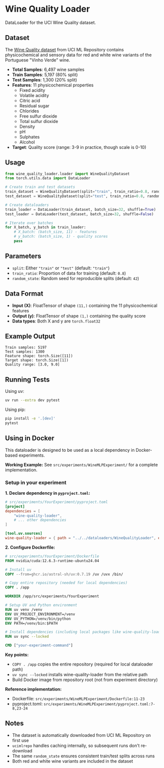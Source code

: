 # Wine Quality Loader

DataLoader for the UCI Wine Quality dataset.

## Dataset

The [Wine Quality dataset](https://archive.ics.uci.edu/dataset/186/wine+quality) from UCI ML Repository contains physicochemical and sensory data for red and white wine variants of the Portuguese "Vinho Verde" wine.

- **Total Samples**: 6,497 wine samples
- **Train Samples**: 5,197 (80% split)
- **Test Samples**: 1,300 (20% split)
- **Features**: 11 physicochemical properties
  - Fixed acidity
  - Volatile acidity
  - Citric acid
  - Residual sugar
  - Chlorides
  - Free sulfur dioxide
  - Total sulfur dioxide
  - Density
  - pH
  - Sulphates
  - Alcohol
- **Target**: Quality score (range: 3-9 in practice, though scale is 0-10)

## Usage

```python
from wine_quality_loader.loader import WineQualityDataset
from torch.utils.data import DataLoader

# Create train and test datasets
train_dataset = WineQualityDataset(split="train", train_ratio=0.8, random_state=42)
test_dataset = WineQualityDataset(split="test", train_ratio=0.8, random_state=42)

# Create dataloaders
train_loader = DataLoader(train_dataset, batch_size=32, shuffle=True)
test_loader = DataLoader(test_dataset, batch_size=32, shuffle=False)

# Iterate over batches
for X_batch, y_batch in train_loader:
    # X_batch: (batch_size, 11) - features
    # y_batch: (batch_size, 1) - quality scores
    pass
```

## Parameters

- `split`: Either `"train"` or `"test"` (default: `"train"`)
- `train_ratio`: Proportion of data for training (default: `0.8`)
- `random_state`: Random seed for reproducible splits (default: `42`)

## Data Format

- **Input (X)**: FloatTensor of shape `(11,)` containing the 11 physicochemical features
- **Output (y)**: FloatTensor of shape `(1,)` containing the quality score
- **Data types**: Both X and y are `torch.float32`

## Example Output

```
Train samples: 5197
Test samples: 1300
Feature shape: torch.Size([11])
Target shape: torch.Size([1])
Quality range: [3.0, 9.0]
```

## Running Tests

Using uv:
```bash
uv run --extra dev pytest
```

Using pip:
```bash
pip install -e '.[dev]'
pytest
```

## Using in Docker

This dataloader is designed to be used as a local dependency in Docker-based experiments.

**Working Example:** See `src/experiments/WineMLPExperiment/` for a complete implementation.

### Setup in your experiment

**1. Declare dependency in `pyproject.toml`:**

```toml
# src/experiments/YourExperiment/pyproject.toml
[project]
dependencies = [
    "wine-quality-loader",
    # ... other dependencies
]

[tool.uv.sources]
wine-quality-loader = { path = "../../dataloaders/WineQualityLoader", editable = true }
```

**2. Configure Dockerfile:**

```dockerfile
# src/experiments/YourExperiment/Dockerfile
FROM nvidia/cuda:12.6.3-runtime-ubuntu24.04

# Install uv
COPY --from=ghcr.io/astral-sh/uv:0.7.19 /uv /uvx /bin/

# Copy entire repository (needed for local dependencies)
COPY . /app

WORKDIR /app/src/experiments/YourExperiment

# Setup UV and Python environment
RUN uv venv /venv
ENV UV_PROJECT_ENVIRONMENT=/venv
ENV UV_PYTHON=/venv/bin/python
ENV PATH=/venv/bin:$PATH

# Install dependencies (including local packages like wine-quality-loader)
RUN uv sync --locked

CMD ["your-experiment-command"]
```

**Key points:**
- `COPY . /app` copies the entire repository (required for local dataloader path)
- `uv sync --locked` installs wine-quality-loader from the relative path
- Build Docker image from repository root (not from experiment directory)

**Reference implementation:**
- Dockerfile: `src/experiments/WineMLPExperiment/Dockerfile:11-23`
- pyproject.toml: `src/experiments/WineMLPExperiment/pyproject.toml:7-8,23-24`

## Notes

- The dataset is automatically downloaded from UCI ML Repository on first use
- `ucimlrepo` handles caching internally, so subsequent runs don't re-download
- The same `random_state` ensures consistent train/test splits across runs
- Both red and white wine variants are included in the dataset
